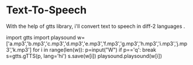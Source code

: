 # Text-To-Speech
With the help of gtts library, i'll convert text to speech in diff-2 languages . 



import gtts
import playsound
w=['a.mp3','b.mp3','c.mp3','d.mp3','e.mp3','f.mp3','g.mp3','h.mp3','i.mp3','j.mp3','k.mp3']
for i in range(len(w)):
    p=input("W")
    if p=='q':
        break
    s=gtts.gTTS(p, lang='hi')
    s.save(w[i])
    playsound.playsound(w[i])
